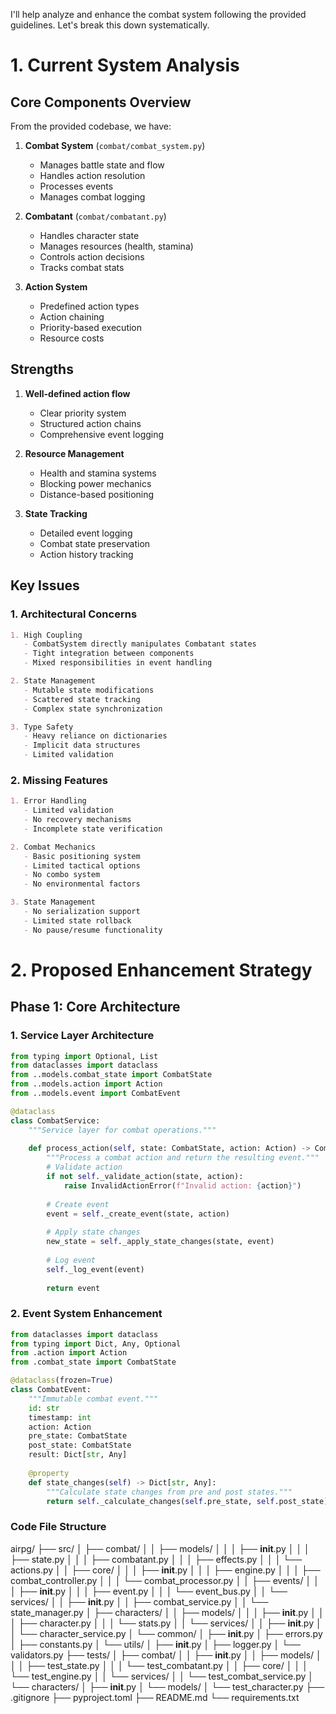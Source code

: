 I'll help analyze and enhance the combat system following the provided guidelines. Let's break this down systematically.

# 1. Current System Analysis

## Core Components Overview
From the provided codebase, we have:

1. **Combat System** (`combat/combat_system.py`)
   - Manages battle state and flow
   - Handles action resolution
   - Processes events
   - Manages combat logging

2. **Combatant** (`combat/combatant.py`)
   - Handles character state
   - Manages resources (health, stamina)
   - Controls action decisions
   - Tracks combat stats

3. **Action System**
   - Predefined action types
   - Action chaining
   - Priority-based execution
   - Resource costs

## Strengths
1. **Well-defined action flow**
   - Clear priority system
   - Structured action chains
   - Comprehensive event logging

2. **Resource Management**
   - Health and stamina systems
   - Blocking power mechanics
   - Distance-based positioning

3. **State Tracking**
   - Detailed event logging
   - Combat state preservation
   - Action history tracking

## Key Issues

### 1. Architectural Concerns
```markdown
1. High Coupling
   - CombatSystem directly manipulates Combatant states
   - Tight integration between components
   - Mixed responsibilities in event handling

2. State Management
   - Mutable state modifications
   - Scattered state tracking
   - Complex state synchronization

3. Type Safety
   - Heavy reliance on dictionaries
   - Implicit data structures
   - Limited validation
```

### 2. Missing Features
```markdown
1. Error Handling
   - Limited validation
   - No recovery mechanisms
   - Incomplete state verification

2. Combat Mechanics
   - Basic positioning system
   - Limited tactical options
   - No combo system
   - No environmental factors

3. State Management
   - No serialization support
   - Limited state rollback
   - No pause/resume functionality
```

# 2. Proposed Enhancement Strategy

## Phase 1: Core Architecture

### 1. Service Layer Architecture
```python
from typing import Optional, List
from dataclasses import dataclass
from ..models.combat_state import CombatState
from ..models.action import Action
from ..models.event import CombatEvent

@dataclass
class CombatService:
    """Service layer for combat operations."""
    
    def process_action(self, state: CombatState, action: Action) -> CombatEvent:
        """Process a combat action and return the resulting event."""
        # Validate action
        if not self._validate_action(state, action):
            raise InvalidActionError(f"Invalid action: {action}")
            
        # Create event
        event = self._create_event(state, action)
        
        # Apply state changes
        new_state = self._apply_state_changes(state, event)
        
        # Log event
        self._log_event(event)
        
        return event
```

### 2. Event System Enhancement
```python
from dataclasses import dataclass
from typing import Dict, Any, Optional
from .action import Action
from .combat_state import CombatState

@dataclass(frozen=True)
class CombatEvent:
    """Immutable combat event."""
    id: str
    timestamp: int
    action: Action
    pre_state: CombatState
    post_state: CombatState
    result: Dict[str, Any]
    
    @property
    def state_changes(self) -> Dict[str, Any]:
        """Calculate state changes from pre and post states."""
        return self._calculate_changes(self.pre_state, self.post_state)
```

### Code File Structure

airpg/
├── src/
│   ├── combat/
│   │   ├── models/
│   │   │   ├── __init__.py
│   │   │   ├── state.py
│   │   │   ├── combatant.py
│   │   │   ├── effects.py
│   │   │   └── actions.py
│   │   ├── core/
│   │   │   ├── __init__.py
│   │   │   ├── engine.py
│   │   │   ├── combat_controller.py
│   │   │   └── combat_processor.py
│   │   ├── events/
│   │   │   ├── __init__.py
│   │   │   ├── event.py
│   │   │   └── event_bus.py
│   │   └── services/
│   │       ├── __init__.py
│   │       ├── combat_service.py
│   │       └── state_manager.py
│   ├── characters/
│   │   ├── models/
│   │   │   ├── __init__.py
│   │   │   ├── character.py
│   │   │   └── stats.py
│   │   └── services/
│   │       ├── __init__.py
│   │       └── character_service.py
│   └── common/
│       ├── __init__.py
│       ├── errors.py
│       ├── constants.py
│       └── utils/
│           ├── __init__.py
│           ├── logger.py
│           └── validators.py
├── tests/
│   ├── combat/
│   │   ├── __init__.py
│   │   ├── models/
│   │   │   ├── test_state.py
│   │   │   └── test_combatant.py
│   │   ├── core/
│   │   │   └── test_engine.py
│   │   └── services/
│   │       └── test_combat_service.py
│   └── characters/
│       ├── __init__.py
│       └── models/
│           └── test_character.py
├── .gitignore
├── pyproject.toml
├── README.md
└── requirements.txt